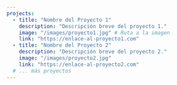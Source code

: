 ```yaml
---
projects:
  - title: "Nombre del Proyecto 1"
    description: "Descripción breve del proyecto 1."
    image: "/images/proyecto1.jpg" # Ruta a la imagen
    link: "https://enlace-al-proyecto1.com"
  - title: "Nombre del Proyecto 2"
    description: "Descripción breve del proyecto 2."
    image: "/images/proyecto2.jpg"
    link: "https://enlace-al-proyecto2.com"
  # ... más proyectos
---
```

